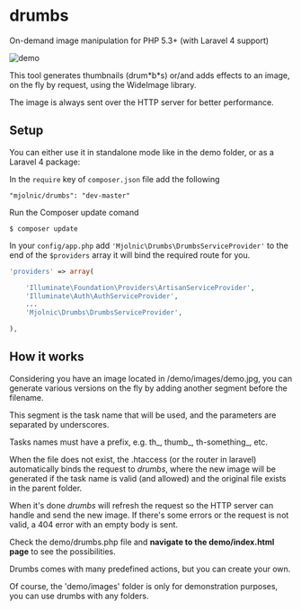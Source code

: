 drumbs
===========

On-demand image manipulation for PHP 5.3+ (with Laravel 4 support)

![demo](https://raw.github.com/mjolnic/drumbs/master/demo/images/demo.jpg)

This tool generates thumbnails (drum\*b\*s) or/and adds effects to an image, on the fly by request,
using the WideImage library.

The image is always sent over the HTTP server for better performance.

## Setup

You can either use it in standalone mode like in the demo folder, or as a Laravel 4 package:

In the `require` key of `composer.json` file add the following

    "mjolnic/drumbs": "dev-master"

Run the Composer update comand

    $ composer update

In your `config/app.php` add `'Mjolnic\Drumbs\DrumbsServiceProvider'` to the end of the `$providers` array
it will bind the required route for you.

```php
'providers' => array(

    'Illuminate\Foundation\Providers\ArtisanServiceProvider',
    'Illuminate\Auth\AuthServiceProvider',
    ...
    'Mjolnic\Drumbs\DrumbsServiceProvider',

),
```

## How it works

Considering you have an image located in /demo/images/demo.jpg, you can
generate various versions on the fly by adding another segment before the filename.

This segment is the task name that will be used, and the parameters are separated
by underscores.

Tasks names must have a prefix, e.g. th_, thumb_, th-something_, etc.

When the file does not exist, the .htaccess (or the router in laravel) automatically binds the request to *drumbs*,
where the new image will be generated if the task name is valid (and allowed) and the original
file exists in the parent folder.

When it's done *drumbs* will refresh the request so the HTTP server can handle and send the new image.
If there's some errors or the request is not valid, a 404 error with an empty body is sent.

Check the demo/drumbs.php file and **navigate to the demo/index.html page** to see the possibilities.

Drumbs comes with many predefined actions, but you can create your own.

Of course, the 'demo/images' folder is only for demonstration purposes, you can use drumbs with any folders.
